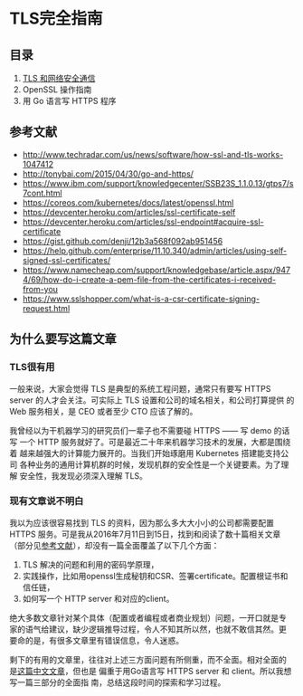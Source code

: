 # TLS完全指南

## 目录

1. [TLS 和网络安全通信](./tls.md)
1. OpenSSL 操作指南
1. 用 Go 语言写 HTTPS 程序

## 参考文献

- http://www.techradar.com/us/news/software/how-ssl-and-tls-works-1047412
- http://tonybai.com/2015/04/30/go-and-https/
- https://www.ibm.com/support/knowledgecenter/SSB23S_1.1.0.13/gtps7/s7cont.html
- https://coreos.com/kubernetes/docs/latest/openssl.html
- https://devcenter.heroku.com/articles/ssl-certificate-self
- https://devcenter.heroku.com/articles/ssl-endpoint#acquire-ssl-certificate
- https://gist.github.com/denji/12b3a568f092ab951456
- https://help.github.com/enterprise/11.10.340/admin/articles/using-self-signed-ssl-certificates/
- https://www.namecheap.com/support/knowledgebase/article.aspx/9474/69/how-do-i-create-a-pem-file-from-the-certificates-i-received-from-you
- https://www.sslshopper.com/what-is-a-csr-certificate-signing-request.html

## 为什么要写这篇文章

### TLS很有用

一般来说，大家会觉得 TLS 是典型的系统工程问题，通常只有要写 HTTPS
server 的人才会关注。可实际上 TLS 设置和公司的域名相关，和公司打算提供
的 Web 服务相关，是 CEO 或者至少 CTO 应该了解的。

我曾经以为干机器学习的研究员们一辈子也不需要碰 HTTPS —— 写 demo 的话写
一个 HTTP 服务就好了。可是最近二十年来机器学习技术的发展，大都是围绕着
越来越强大的计算能力展开的。当我们开始琢磨用 Kubernetes 搭建能支持公司
各种业务的通用计算机群的时候，发现机群的安全性是一个关键要素。为了理解
安全性，我发现必须深入理解 TLS。

### 现有文章说不明白

我以为应该很容易找到 TLS 的资料，因为那么多大大小小的公司都需要配置
HTTPS 服务。可是我从2016年7月11日到15日，找到和阅读了数十篇相关文章
（部分见[参考文献](#参考文献)），却没有一篇全面覆盖了以下几个方面：

1. TLS 解决的问题和利用的密码学原理，
2. 实践操作，比如用openssl生成秘钥和CSR、签署certificate。配置根证书和
   信任链，
3. 如何写一个 HTTP server 和对应的client。

绝大多数文章针对某个具体（配置或者编程或者商业规划）问题，一开口就是专
家的语气给建议，缺少逻辑推导过程，令人不知其所以然，也就不敢信其然。更
要命的是，有很多文章里有错误信息，令人迷惑。

剩下的有用的文章里，往往对上述三方面问题有所侧重，而不全面。相对全面的
是[这篇中文文章](http://tonybai.com/2015/04/30/go-and-https/)，但也是
偏重于用Go语言写 HTTPS server 和 client。所以我想写一篇三部分的全面指
南，总结这段时间的探索和学习过程。

